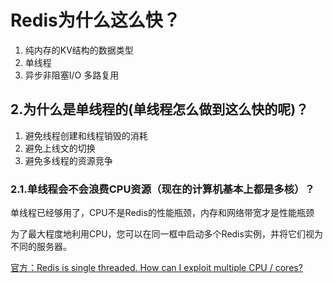# Redis为什么这么快？
1. 纯内存的KV结构的数据类型
2. 单线程
3. 异步非阻塞I/O  多路复用


## 2.为什么是单线程的(单线程怎么做到这么快的呢)？
1. 避免线程创建和线程销毁的消耗
2. 避免上线文的切换
3. 避免多线程的资源竞争

### 2.1.单线程会不会浪费CPU资源（现在的计算机基本上都是多核）？
单线程已经够用了，CPU不是Redis的性能瓶颈，内存和网络带宽才是性能瓶颈

为了最大程度地利用CPU，您可以在同一框中启动多个Redis实例，并将它们视为不同的服务器。

[官方：Redis is single threaded. How can I exploit multiple CPU / cores?](https://redis.io/topics/faq#redis-is-single-threaded-how-can-i-exploit-multiple-cpu--cores)
